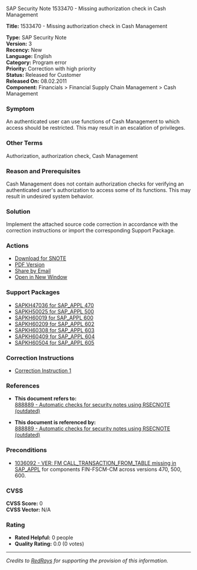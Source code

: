 SAP Security Note 1533470 - Missing authorization check in Cash Management

**Title:** 1533470 - Missing authorization check in Cash Management

**Type:** SAP Security Note  
**Version:** 3  
**Recency:** New  
**Language:** English  
**Category:** Program error  
**Priority:** Correction with high priority  
**Status:** Released for Customer  
**Released On:** 08.02.2011  
**Component:** Financials > Financial Supply Chain Management > Cash Management

### Symptom
An authenticated user can use functions of Cash Management to which access should be restricted. This may result in an escalation of privileges.

### Other Terms
Authorization, authorization check, Cash Management

### Reason and Prerequisites
Cash Management does not contain authorization checks for verifying an authenticated user's authorization to access some of its functions. This may result in undesired system behavior.

### Solution
Implement the attached source code correction in accordance with the correction instructions or import the corresponding Support Package.

### Actions
- [Download for SNOTE](https://me.sap.com/note/0040000009095542017)
- [PDF Version](https://me.sap.com/sap/support/sfm/notes/print/0001533470?language=en-US&token=E15CF613E93B7B33F491B866FFBFDA8C)
- [Share by Email](https://me.sap.com/)
- [Open in New Window](https://me.sap.com/)

### Support Packages
- [SAPKH47036 for SAP_APPL 470](https://me.sap.com/supportpackage/SAPKH47036)
- [SAPKH50025 for SAP_APPL 500](https://me.sap.com/supportpackage/SAPKH50025)
- [SAPKH60019 for SAP_APPL 600](https://me.sap.com/supportpackage/SAPKH60019)
- [SAPKH60209 for SAP_APPL 602](https://me.sap.com/supportpackage/SAPKH60209)
- [SAPKH60308 for SAP_APPL 603](https://me.sap.com/supportpackage/SAPKH60308)
- [SAPKH60409 for SAP_APPL 604](https://me.sap.com/supportpackage/SAPKH60409)
- [SAPKH60504 for SAP_APPL 605](https://me.sap.com/supportpackage/SAPKH60504)

### Correction Instructions
- [Correction Instruction 1](https://me.sap.com/corrins/0001533470/1)

### References
- **This document refers to:**  
  [888889 - Automatic checks for security notes using RSECNOTE (outdated)](https://me.sap.com/notes/888889)

- **This document is referenced by:**  
  [888889 - Automatic checks for security notes using RSECNOTE (outdated)](https://me.sap.com/notes/888889)

### Preconditions
- [1036092 - VER: FM CALL_TRANSACTION_FROM_TABLE missing in SAP_APPL](https://me.sap.com/notes/1036092) for components FIN-FSCM-CM across versions 470, 500, 600.

### CVSS
**CVSS Score:** 0  
**CVSS Vector:** N/A

### Rating
- **Rated Helpful:** 0 people  
- **Quality Rating:** 0.0 (0 votes)

---

*Credits to [RedRays](https://redrays.io) for supporting the provision of this information.*
